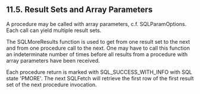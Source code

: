 <div id="arrays" class="section">

<div class="titlepage">

<div>

<div>

## 11.5. Result Sets and Array Parameters

</div>

</div>

</div>

A procedure may be called with array parameters, c.f. SQLParamOptions.
Each call can yield multiple result sets.

The SQLMoreResults function is used to get from one result set to the
next and from one procedure call to the next. One may have to call this
function an indeterminate number of times before all results from a
procedure with array parameters have been received.

Each procedure return is marked with SQL_SUCCESS_WITH_INFO with SQL
state 'PMORE'. The next SQLFetch will retrieve the first row of the
first result set of the next procedure invocation.

</div>
